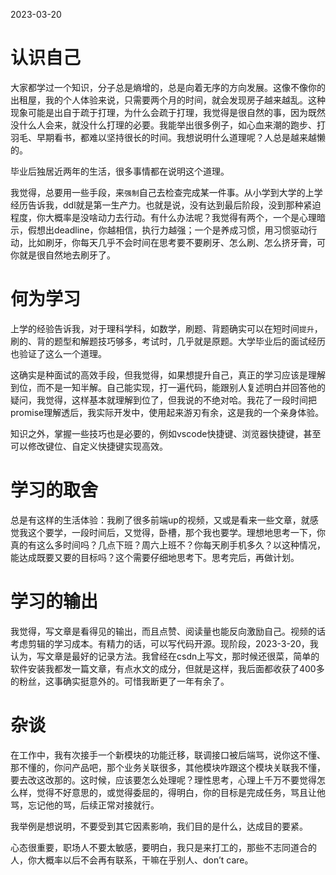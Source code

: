 2023-03-20
# 认识自己

大家都学过一个知识，分子总是熵增的，总是向着无序的方向发展。这像不像你的出租屋，我的个人体验来说，只需要两个月的时间，就会发现房子越来越乱。这种现象可能是出自于疏于打理，为什么会疏于打理，我觉得是很自然的事，因为既然没什么人会来，就没什么打理的必要。我能举出很多例子，如心血来潮的跑步、打羽毛、早期看书，都难以坚持很长的时间。我想说明什么道理呢？人总是越来越懒的。

毕业后独居近两年的生活，很多事情都在说明这个道理。

我觉得，总要用一些手段，来`强制`自己去检查完成某一件事。从小学到大学的上学经历告诉我，ddl就是第一生产力。也就是说，没有达到最后阶段，没到那种紧迫程度，你大概率是没啥动力去行动。有什么办法呢？我觉得有两个，一个是心理暗示，假想出deadline，你越相信，执行力越强；一个是养成习惯，用习惯驱动行动，比如刷牙，你每天几乎不会时间在思考要不要刷牙、怎么刷、怎么挤牙膏，可你就是很自然地去刷牙了。

# 何为学习

上学的经验告诉我，对于理科学科，如数学，刷题、背题确实可以在短时间`提升`，刷的、背的题型和解题技巧够多，考试时，几乎就是原题。大学毕业后的面试经历也验证了这么一个道理。

这确实是种面试的高效手段，但我觉得，如果想提升自己，真正的学习应该是理解到位，而不是一知半解。自己能实现，打一遍代码，能跟别人复述明白并回答他的疑问，我觉得，这样基本就理解到位了，但我说的不绝对哈。我花了一段时间把promise理解透后，我实际开发中，使用起来游刃有余，这是我的一个亲身体验。

知识之外，掌握一些技巧也是必要的，例如vscode快捷键、浏览器快捷键，甚至可以修改键位、自定义快捷键实现高效。

# 学习的取舍

总是有这样的生活体验：我刷了很多前端up的视频，又或是看来一些文章，就感觉我这个要学，一段时间后，又觉得，卧槽，那个我也要学。理想地思考一下，你真的有这么多时间吗？几点下班？周六上班不？你每天刷手机多久？以这种情况，能达成既要又要的目标吗？这个需要仔细地思考下。思考完后，再做计划。

# 学习的输出

我觉得，写文章是看得见的输出，而且点赞、阅读量也能反向激励自己。视频的话考虑剪辑的学习成本。有精力的话，可以写代码开源。现阶段，2023-3-20，我认为，写文章是最好的记录方法。我曾经在csdn上写文，那时候还很菜，简单的软件安装我都发一篇文章，有点水文的成分，但就是这样，我后面都收获了400多的粉丝，这事确实挺意外的。可惜我断更了一年有余了。

# 杂谈

在工作中，我有次接手一个新模块的功能迁移，联调接口被后端骂，说你这不懂、那不懂的，你问产品吧，那个业务关联很多，其他模块咋跟这个模块关联我不懂，要去改这改那的。这时候，应该要怎么处理呢？理性思考，心理上千万不要觉得怎么样，觉得不好意思的，或觉得委屈的，得明白，你的目标是完成任务，骂且让他骂，忘记他的骂，后续正常对接就行。

我举例是想说明，不要受到其它因素影响，我们目的是什么，达成目的要紧。

心态很重要，职场人不要太敏感，要明白，我只是来打工的，那些不志同道合的人，你大概率以后不会再有联系，干嘛在乎别人、don’t care。